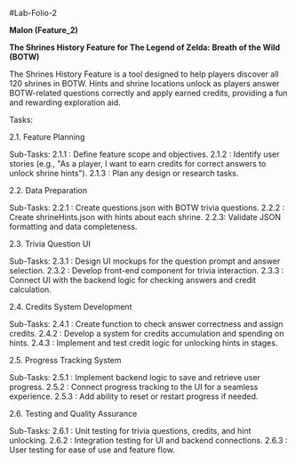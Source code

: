 #Lab-Folio-2

**Malon (Feature_2)**

**The Shrines History Feature for The Legend of Zelda: Breath of the Wild (BOTW)** 

The Shrines History Feature is a tool designed to help players discover all 120 shrines in BOTW. Hints and shrine locations unlock as players answer BOTW-related questions correctly and apply earned credits, providing a fun and rewarding exploration aid.

Tasks:

2.1. Feature Planning

Sub-Tasks:
     2.1.1 : Define feature scope and objectives.
     2.1.2 : Identify user stories (e.g., "As a player, I want to earn credits for correct answers to unlock shrine hints").
     2.1.3 : Plan any design or research tasks.

2.2. Data Preparation

Sub-Tasks:
    2.2.1 : Create questions.json with BOTW trivia questions.
    2.2.2 : Create shrineHints.json with hints about each shrine.
    2.2.3: Validate JSON formatting and data completeness.

2.3. Trivia Question UI

Sub-Tasks:
    2.3.1 : Design UI mockups for the question prompt and answer selection.
    2.3.2 : Develop front-end component for trivia interaction.
    2.3.3 : Connect UI with the backend logic for checking answers and credit calculation.

2.4. Credits System Development

Sub-Tasks:
    2.4.1 : Create function to check answer correctness and assign credits.
    2.4.2 : Develop a system for credits accumulation and spending on hints.
    2.4.3 : Implement and test credit logic for unlocking hints in stages.

2.5. Progress Tracking System

Sub-Tasks:
    2.5.1 : Implement backend logic to save and retrieve user progress.
    2.5.2 : Connect progress tracking to the UI for a seamless experience.
    2.5.3 : Add ability to reset or restart progress if needed.

2.6. Testing and Quality Assurance

Sub-Tasks:
    2.6.1 : Unit testing for trivia questions, credits, and hint unlocking.
    2.6.2 : Integration testing for UI and backend connections.
    2.6.3 : User testing for ease of use and feature flow.








